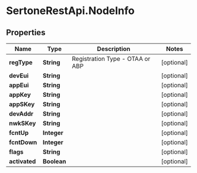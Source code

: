 # SertoneRestApi.NodeInfo

## Properties
Name | Type | Description | Notes
------------ | ------------- | ------------- | -------------
**regType** | **String** | Registration Type - OTAA or ABP | [optional] 
**devEui** | **String** |  | [optional] 
**appEui** | **String** |  | [optional] 
**appKey** | **String** |  | [optional] 
**appSKey** | **String** |  | [optional] 
**devAddr** | **String** |  | [optional] 
**nwkSKey** | **String** |  | [optional] 
**fcntUp** | **Integer** |  | [optional] 
**fcntDown** | **Integer** |  | [optional] 
**flags** | **String** |  | [optional] 
**activated** | **Boolean** |  | [optional] 


